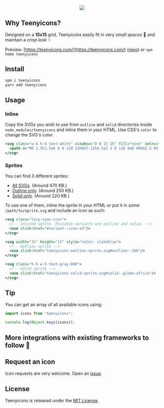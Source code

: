 <h1 align="center">
<img align="center" src="icons.png" />
</h1>

## Why Teenyicons?

Designed on a **15x15** grid, Teenyicons easily fit in very _small spaces_ 🤏 and maintain a _crisp look_ ✨

Preview: [https://teenyicons.com/](https://teenyicons.com/) ([repo](https://github.com/teenyicons/teenyicons.com)) or `npm home teenyicons`

## Install

```bash
npm i teenyicons
yarn add teenyicons
```

## Usage

### Inline

Copy the SVGs you wish to use from `outline` and `solid` directories inside `node_modules/teenyicons` and inline them in your HTML. Use CSS's `color` to change the SVG's color.

```xml
<svg class="w-4 h-4 text-white" viewBox="0 0 15 15" fill="none" xmlns="http://www.w3.org/2000/svg">
  <path d="M0 1.5h1.5a6 6 0 110 12H0m7-12h4.5a3 3 0 110 6m0 0H9m2.5 0h-2m2 0a3 3 0 110 6H7" stroke="currentColor"/>
</svg>
```

### Sprites

You can find 3 different sprites:

- [All SVGs](https://unpkg.com/teenyicons/teenyicons-sprite.svg). (Around 470 KB.)
- [Outline only](https://unpkg.com/teenyicons/teenyicons-outline-sprite.svg). (Around 250 KB.)
- [Solid only](https://unpkg.com/teenyicons/teenyicons-solid-sprite.svg). (Around 220 KB.)

To use one of them, inline the sprite in your HTML or put it in some `/path/to/sprite.svg` and include an icon as such:

```xml
<svg class="tiny-cyan-icon">
  <!-- Inlined sprite. Possible variants are outline and solid. -->
  <use xlink:href="#variant--icon-id"/>
</svg>

<svg width="15" height="15" style="color: slateblue">
  <!-- Outline sprite -->
  <use xlink:href="teenyicons-outline-sprite.svg#outline--360"/>
</svg>

<svg class="h-5 w-5 text-gray-800">
  <!-- Solid sprite -->
  <use xlink:href="teenyicons-solid-sprite.svg#solid--globe-africa"/>
</svg>
```

## Tip

You can get an array of all available icons using:

```js
import icons from "teenyicons";

console.log(Object.keys(icons));
```

## More integrations with existing frameworks to follow 🎉

## Request an icon

Icon requests are very welcome. Open an [issue](https://github.com/teenyicons/teenyicons/issues/new/choose).

## License

Teenyicons is released under the [MIT License](LICENSE).
